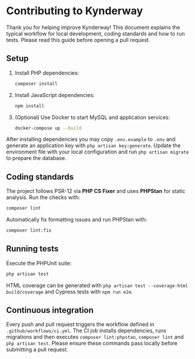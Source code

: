 # Contributing to Kynderway

Thank you for helping improve Kynderway! This document explains the typical workflow for local development, coding standards and how to run tests. Please read this guide before opening a pull request.

## Setup

1. Install PHP dependencies:
   ```bash
   composer install
   ```
2. Install JavaScript dependencies:
   ```bash
   npm install
   ```
3. (Optional) Use Docker to start MySQL and application services:
   ```bash
   docker-compose up --build
   ```

After installing dependencies you may copy `.env.example` to `.env` and generate an application key with `php artisan key:generate`. Update the environment file with your local configuration and run `php artisan migrate` to prepare the database.

## Coding standards

The project follows PSR-12 via **PHP CS Fixer** and uses **PHPStan** for static analysis. Run the checks with:
```bash
composer lint
```
Automatically fix formatting issues and run PHPStan with:
```bash
composer lint:fix
```

## Running tests

Execute the PHPUnit suite:
```bash
php artisan test
```
HTML coverage can be generated with `php artisan test --coverage-html build/coverage` and Cypress tests with `npm run e2e`.

## Continuous integration

Every push and pull request triggers the workflow defined in `.github/workflows/ci.yml`. The CI job installs dependencies, runs migrations and then executes `composer lint:phpstan`, `composer lint` and `php artisan test`. Please ensure these commands pass locally before submitting a pull request.
